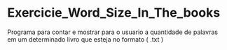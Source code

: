 # Exercicie_Word_Size_In_The_books
 Programa para contar e mostrar para o usuario a quantidade de palavras em um determinado livro que esteja no formato ( .txt )

